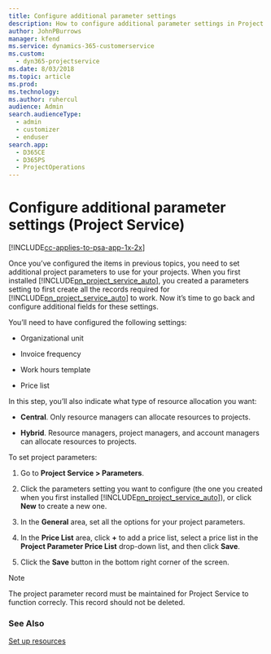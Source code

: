 ```yaml
---
title: Configure additional parameter settings
description: How to configure additional parameter settings in Project Service
author: JohnPBurrows
manager: kfend
ms.service: dynamics-365-customerservice
ms.custom: 
  - dyn365-projectservice
ms.date: 8/03/2018
ms.topic: article
ms.prod: 
ms.technology: 
ms.author: ruhercul
audience: Admin
search.audienceType: 
  - admin
  - customizer
  - enduser
search.app: 
  - D365CE
  - D365PS
  - ProjectOperations
---
```


# Configure additional parameter settings (Project Service)

[!INCLUDE[cc-applies-to-psa-app-1x-2x](../includes/cc-applies-to-psa-app-1x-2x.md)]

Once you’ve configured the items in previous topics, you need to set additional project parameters to use for your projects. When you first installed [!INCLUDE[pn_project_service_auto](../includes/pn-project-service-auto.md)], you created a parameters setting to first create all the records required for [!INCLUDE[pn_project_service_auto](../includes/pn-project-service-auto.md)] to work. Now it’s time to go back and configure additional fields for these settings.  
  
 You’ll need to have configured the following settings:  
  
-   Organizational unit  
  
-   Invoice frequency  
  
-   Work hours template  
  
-   Price list  
 
In this step, you’ll also indicate what type of resource allocation you want:  
  
- **Central**. Only resource managers can allocate resources to projects.  
  
- **Hybrid**. Resource managers, project managers, and account managers can allocate resources to projects.  
  
 
To set project parameters:  
  
1. Go to **Project Service > Parameters**.  
  
2. Click the parameters setting you want to configure (the one you created when you first installed [!INCLUDE[pn_project_service_auto](../includes/pn-project-service-auto.md)]), or click **New** to create a new one.  
  
3. In the **General** area, set all the options for your project parameters.  
  
4. In the **Price List** area, click **+** to add a price list, select a price list in the **Project Parameter Price List** drop-down list, and then click **Save**.  
  
5. Click the **Save** button in the bottom right corner of the screen.  

> [!NOTE]
> The project parameter record must be maintained for Project Service to function correcly. This record should not be deleted.

### See Also  
 [Set up resources](../psa/set-up-resources.md)
